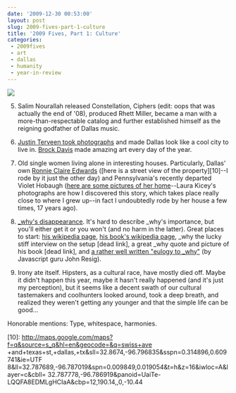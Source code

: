 ```yaml
---
date: '2009-12-30 00:53:00'
layout: post
slug: 2009-fives-part-1-culture
title: '2009 Fives, Part 1: Culture'
categories:
 - 2009fives
 - art
 - dallas
 - humanity
 - year-in-review
---
```


[![][1]][2]

5. Salim Nourallah released Constellation, Ciphers (edit: oops that was actually the end of '08), produced Rhett Miller, became a man with a more-than-respectable catalog and further established himself as the reigning godfather of Dallas music.

4. [Justin Terveen took photographs][7] and made Dallas look like a cool city to live in. [Brock Davis][8] made amazing art every day of the year.

3. Old single women living alone in interesting houses. Particularly, Dallas' own [Ronnie Claire Edwards][9] ([here is a street view of the property][10]--I rode by it just the other day) and Pennsylvania's recently departed Violet Hobaugh ([here are some pictures of her home][12]--Laura Kicey's photographs are how I discovered this story, which takes place really close to where I grew up--in fact I undoubtedly rode by her house a few times, 17 years ago).

2. [_why's disappearance][13]. It's hard to describe _why's importance, but you'll either get it or you won't (and no harm in the latter). Great places to start: [his wikipedia page][14], [his book's wikipedia page][15], _why the lucky stiff interview on the setup [dead link], a great _why quote and picture of his book [dead link], and [a rather well written "eulogy to _why"][18] (by Javascript guru John Resig).

1. Irony ate itself. Hipsters, as a cultural race, have mostly died off. Maybe it didn't happen this year, maybe it hasn't really happened (and it's just my perception), but it seems like a decent swath of our cultural tastemakers and coolhunters looked around, took a deep breath, and realized they weren't getting any younger and that the simple life can be good...

Honorable mentions: Type, whitespace, harmonies.

   [1]: http://farm3.static.flickr.com/2578/3922377253_40fb654360.jpg

   [2]: http://www.flickr.com/photos/carissabyers/3922377253/

   [7]: http://www.flickr.com/photos/ninjatune/

   [8]: http://www.flickr.com/photos/laserbread/

   [9]: https://en.wikipedia.org/wiki/Ronnie_Claire_Edwards

   [10]: http://maps.google.com/maps?f=q&source=s_q&hl=en&geocode=&q=swiss+ave +and+texas+st,+dallas,+tx&sll=32.8674,-96.796835&sspn=0.314896,0.609741&ie=UTF 8&ll=32.787689,-96.787019&spn=0.009849,0.019054&t=h&z=16&iwloc=A&layer=c&cbll= 32.787778,-96.786919&panoid=UaiTe-LQQFA8EDMLgHCIaA&cbp=12,190.14,,0,-10.44

   [12]: http://www.flickr.com/photos/kicey/sets/72057594116283541/

   [13]: http://whymirror.github.com/

   [14]: http://en.wikipedia.org/wiki/Why_the_lucky_stiff

   [15]: http://en.wikipedia.org/wiki/Why's_(poignant)_Guide_to_Ruby

   [18]: http://ejohn.org/blog/eulogy-to-_why/


